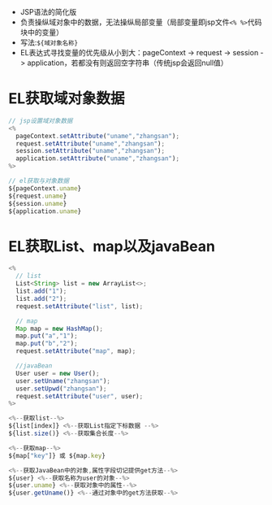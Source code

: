 * JSP语法的简化版
* 负责操纵域对象中的数据，无法操纵局部变量（局部变量即jsp文件`<% %>`代码块中的变量）
* 写法:`${域对象名称}`
* EL表达式寻找变量的优先级从小到大：pageContext -> request -> session -> application，若都没有则返回空字符串（传统jsp会返回null值）

# EL获取域对象数据
```js
// jsp设置域对象数据
<%
  pageContext.setAttribute("uname","zhangsan");
  request.setAttribute("uname","zhangsan");
  session.setAttribute("uname","zhangsan");
  application.setAttribute("uname","zhangsan");
%>

// el获取与对象数据
${pageContext.uname}
${request.uname}
${session.uname}
${application.uname}
```

# EL获取List、map以及javaBean
```js
<%
  // list
  List<String> list = new ArrayList<>;
  list.add("1");
  list.add("2");
  request.setAttribute("list", list);

  // map
  Map map = new HashMap();
  map.put("a","1");
  map.put("b","2");
  request.setAttribute("map", map);

  //javaBean
  User user = new User();
  user.setUname("zhangsan");
  user.setUpwd("zhangsan");
  request.setAttribute("user", user);
%>

<%--获取list--%>
${list[index]} <%--获取List指定下标数据 --%>
${list.size()} <%--获取集合长度--%>

<%--获取map--%>
${map["key"]} 或 ${map.key}

<%--获取JavaBean中的对象,属性字段切记提供get方法--%>
${user} <%--获取名称为user的对象--%>
${user.uname} <%--获取对象中的属性--%>
${user.getUname()} <%--通过对象中的get方法获取--%>
```











